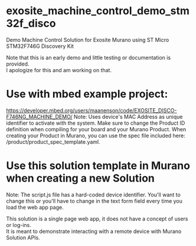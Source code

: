 # exosite_machine_control_demo_stm32f_disco
Demo Machine Control Solution for Exosite Murano using ST Micro STM32F746G Discovery Kit

Note that this is an early demo and little testing or documentation is provided.  
I apologize for this and am working on that.

# Use with mbed example project:
https://developer.mbed.org/users/maanenson/code/EXOSITE_DISCO-F746NG_MACHINE_DEMO/
Note: Uses device's MAC Address as unique identifier to activate with the system.
Make sure to change the Product ID definition when compiling for your board and your Murano Product.
When creating your Product in Murano, you can use the spec file included here: /product/product_spec_template.yaml.

# Use this solution template in Murano when creating a new Solution
Note: The script.js file has a hard-coded device identifier.  You'll want to change
this or you'll have to change in the text form field every time you load the web app page.

This solution is a single page web app, it does not have a concept of users or log-ins.  
It is meant to demonstrate interacting with a remote device with Murano Solution APIs.
